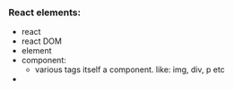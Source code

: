 ### React elements:
* react
* react DOM
* element
* component:
    * various tags itself a component. like: img, div, p etc
* 